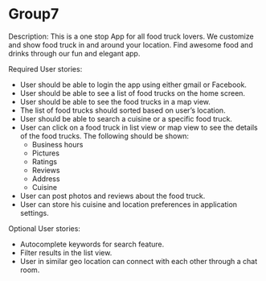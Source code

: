 # Group7

Description:
	This is a one stop App for all food truck lovers. We customize and show food truck in and around your location. Find awesome food and drinks through our fun and elegant app.

Required User stories:

* User should be able to login the app using either gmail or Facebook.
* User should be able to see a list of food trucks on the home screen.
* User should be able to see the food trucks in a map view.
* The list of food trucks should sorted based on user’s location.
* User should be able to search a cuisine or a specific food truck.
* User can click on a food truck in list view or map view to see the details of the food trucks. The following should be shown:
  * Business hours
  * Pictures
  * Ratings
  * Reviews
  * Address
  * Cuisine
* User can post photos and reviews about the food truck.
* User can store his cuisine and location preferences in application settings.

Optional User stories:
* Autocomplete keywords for search feature.
* Filter results in the list view.
* User in similar geo location can connect with each other through a chat room.
